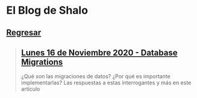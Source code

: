 # El Blog de Shalo
## [Regresar](https://salomonvargas.github.io/shalo-universe/index)

> ## [Lunes 16 de Noviembre 2020 - Database Migrations](https://salomonvargas.github.io/shalo-universe/blog/databasemigrations)
>
> ¿Qué son las migraciones de datos?
> ¿Por qué es importante implementarlas?
> Las respuestas a estas interrogantes y más en este artículo


